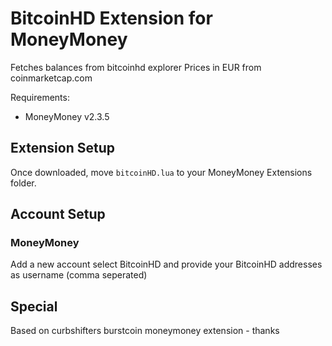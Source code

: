 # BitcoinHD Extension for MoneyMoney

Fetches balances from bitcoinhd explorer
Prices in EUR from coinmarketcap.com

Requirements:
* MoneyMoney v2.3.5

## Extension Setup

Once downloaded, move `bitcoinHD.lua` to your MoneyMoney Extensions folder.

## Account Setup

### MoneyMoney

Add a new account select BitcoinHD and provide your BitcoinHD addresses as username (comma seperated)

## Special

Based on curbshifters burstcoin moneymoney extension - thanks
